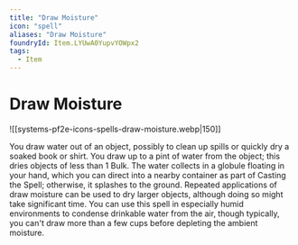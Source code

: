 ```yaml
---
title: "Draw Moisture"
icon: "spell"
aliases: "Draw Moisture"
foundryId: Item.LYUwA0YupvYOWpx2
tags:
  - Item
---
```


# Draw Moisture
![[systems-pf2e-icons-spells-draw-moisture.webp|150]]

You draw water out of an object, possibly to clean up spills or quickly dry a soaked book or shirt. You draw up to a pint of water from the object; this dries objects of less than 1 Bulk. The water collects in a globule floating in your hand, which you can direct into a nearby container as part of Casting the Spell; otherwise, it splashes to the ground. Repeated applications of draw moisture can be used to dry larger objects, although doing so might take significant time. You can use this spell in especially humid environments to condense drinkable water from the air, though typically, you can't draw more than a few cups before depleting the ambient moisture.

